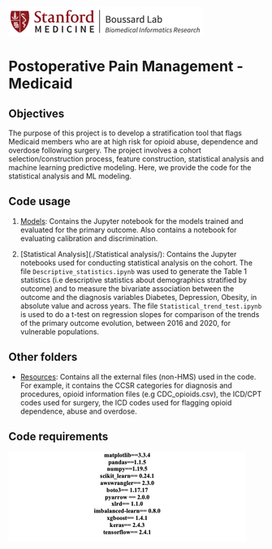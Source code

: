 ![Step of our calculation](images/boussardlab.png "Boussard Lab")

# Postoperative Pain Management - Medicaid

## Objectives

The purpose of this project is to develop a stratification tool that flags Medicaid members who are at high risk for opioid abuse, dependence and overdose following surgery. The project involves a cohort selection/construction process, feature construction, statistical analysis and machine learning predictive modeling. Here, we provide the code for the statistical analysis and ML modeling. 

## Code usage

1. [Models](./Models/): Contains the Jupyter notebook for the models trained and evaluated for the primary outcome. Also contains a notebook for evaluating calibration and discrimination.

2. [Statistical Analysis](./Statistical analysis/): Contains the Jupyter notebooks used for conducting statistical analysis on the cohort. The file `Descriptive_statistics.ipynb` was used to generate the Table 1 statistics (i.e descriptive statistics about demographics stratified by outcome) and to measure the bivariate association between the outcome and the diagnosis variables Diabetes, Depression, Obesity, in absolute value and across years. The file `Statistical_trend_test.ipynb` is used to do a t-test on regression slopes for comparison of the trends of the primary outcome evolution, between 2016 and 2020, for vulnerable populations.



## Other folders

* [Resources](./Resources/): Contains all the external files (non-HMS) used in the code. For example, it contains the CCSR categories for diagnosis and procedures, opioid information files (e.g CDC_opioids.csv), the ICD/CPT codes used for surgery, the ICD codes used for flagging opioid dependence, abuse and overdose.


## Code requirements

![Step of our calculation](images/requirements.png "Requirements")






